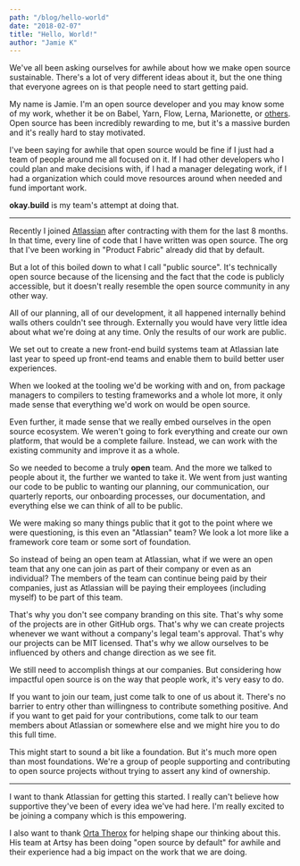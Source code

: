 ```yaml
---
path: "/blog/hello-world"
date: "2018-02-07"
title: "Hello, World!"
author: "Jamie K"
---
```


We've all been asking ourselves for awhile about how we make open source
sustainable. There's a lot of very different ideas about it, but the one thing
that everyone agrees on is that people need to start getting paid.

My name is Jamie. I'm an open source developer and you may know some of my work,
whether it be on Babel, Yarn, Flow, Lerna, Marionette, or [others](https://jamie.build/#code).
Open source has been incredibly rewarding to me, but it's a massive burden and
it's really hard to stay motivated.

I've been saying for awhile that open source would be fine if I just had a team
of people around me all focused on it. If I had other developers who I could
plan and make decisions with, if I had a manager delegating work, if I had a
organization which could move resources around when needed and fund important
work.

**okay.build** is my team's attempt at doing that.

---

Recently I joined [Atlassian](https://www.atlassian.com) after contracting with
them for the last 8 months. In that time, every line of code that I have
written was open source. The org that I've been working in "Product Fabric"
already did that by default.

But a lot of this boiled down to what I call "public source". It's technically
open source because of the licensing and the fact that the code is publicly
accessible, but it doesn't really resemble the open source community in any
other way.

All of our planning, all of our development, it all happened internally behind
walls others couldn't see through. Externally you would have very little idea
about what we're doing at any time. Only the results of our work are public.

We set out to create a new front-end build systems team at Atlassian late last
year to speed up front-end teams and enable them to build better user
experiences.

When we looked at the tooling we'd be working with and on, from package
managers to compilers to testing frameworks and a whole lot more, it only made
sense that everything we'd work on would be open source.

Even further, it made sense that we really embed ourselves in the open source
ecosystem. We weren't going to fork everything and create our own platform, that
would be a complete failure. Instead, we can work with the existing community
and improve it as a whole.

So we needed to become a truly **open** team. And the more we talked to people
about it, the further we wanted to take it. We went from just wanting our code
to be public to wanting our planning, our communication, our quarterly reports,
our onboarding processes, our documentation, and everything else we can think
of all to be public.

We were making so many things public that it got to the point where we were
questioning, is this even an "Atlassian" team? We look a lot more like a
framework core team or some sort of foundation.

So instead of being an open team at Atlassian, what if we were an open team
that any one can join as part of their company or even as an individual? The
members of the team can continue being paid by their companies, just as
Atlassian will be paying their employees (including myself) to be part of this
team.

That's why you don't see company branding on this site. That's why some of
the projects are in other GitHub orgs. That's why we can create projects
whenever we want without a company's legal team's approval. That's why our
projects can be MIT licensed. That's why we allow ourselves to be influenced by
others and change direction as we see fit.

We still need to accomplish things at our companies. But considering how
impactful open source is on the way that people work, it's very easy to do.

If you want to join our team, just come talk to one of us about it. There's no
barrier to entry other than willingness to contribute something positive. And
if you want to get paid for your contributions, come talk to our team members
about Atlassian or somewhere else and we might hire you to do this full time.

This might start to sound a bit like a foundation. But it's much more open than
most foundations. We're a group of people supporting and contributing to open
source projects without trying to assert any kind of ownership.

---

I want to thank Atlassian for getting this started. I really can't believe how
supportive they've been of every idea we've had here. I'm really excited to be
joining a company which is this empowering.

I also want to thank [Orta Therox](https://twitter.com/orta) for helping shape
our thinking about this. His team at Artsy has been doing "open source by
default" for awhile and their experience had a big impact on the work that we
are doing.
